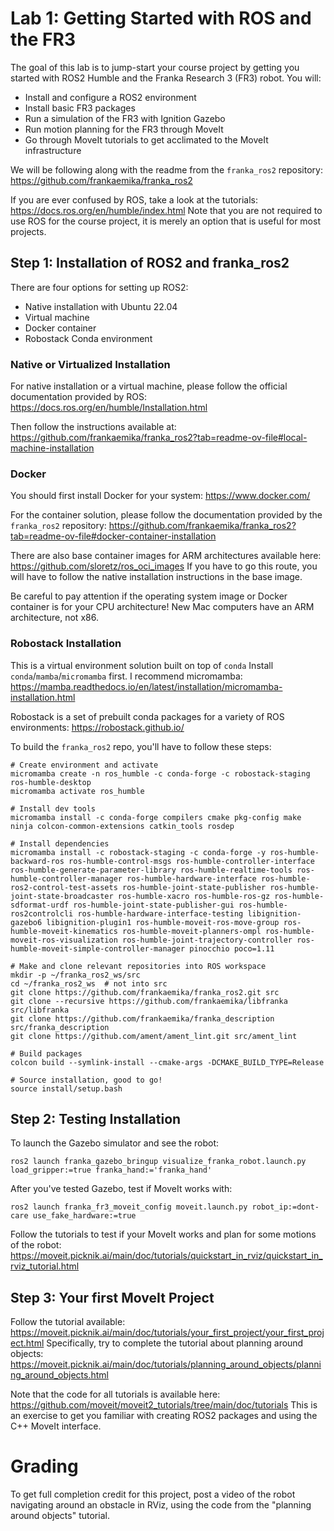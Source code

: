 # Lab 1: Getting Started with ROS and the FR3

The goal of this lab is to jump-start your course project by getting you started with ROS2 Humble and the Franka Research 3 (FR3) robot.
You will:
- Install and configure a ROS2 environment
- Install basic FR3 packages
- Run a simulation of the FR3 with Ignition Gazebo
- Run motion planning for the FR3 through MoveIt
- Go through MoveIt tutorials to get acclimated to the MoveIt infrastructure

We will be following along with the readme from the `franka_ros2` repository:
https://github.com/frankaemika/franka_ros2

If you are ever confused by ROS, take a look at the tutorials: https://docs.ros.org/en/humble/index.html
Note that you are not required to use ROS for the course project, it is merely an option that is useful for most projects.

## Step 1: Installation of ROS2 and franka_ros2

There are four options for setting up ROS2:
- Native installation with Ubuntu 22.04
- Virtual machine
- Docker container
- Robostack Conda environment

### Native or Virtualized Installation
For native installation or a virtual machine, please follow the official documentation provided by ROS: https://docs.ros.org/en/humble/Installation.html

Then follow the instructions available at: https://github.com/frankaemika/franka_ros2?tab=readme-ov-file#local-machine-installation

### Docker

You should first install Docker for your system: https://www.docker.com/

For the container solution, please follow the documentation provided by the `franka_ros2` repository: https://github.com/frankaemika/franka_ros2?tab=readme-ov-file#docker-container-installation

There are also base container images for ARM architectures available here: https://github.com/sloretz/ros_oci_images
If you have to go this route, you will have to follow the native installation instructions in the base image.

Be careful to pay attention if the operating system image or Docker container is for your CPU architecture!
New Mac computers have an ARM architecture, not x86.

### Robostack Installation

This is a virtual environment solution built on top of `conda`
Install `conda`/`mamba`/`micromamba` first.
I recommend micromamba: https://mamba.readthedocs.io/en/latest/installation/micromamba-installation.html

Robostack is a set of prebuilt conda packages for a variety of ROS environments: https://robostack.github.io/

To build the `franka_ros2` repo, you'll have to follow these steps:
```
# Create environment and activate
micromamba create -n ros_humble -c conda-forge -c robostack-staging ros-humble-desktop
micromamba activate ros_humble

# Install dev tools
micromamba install -c conda-forge compilers cmake pkg-config make ninja colcon-common-extensions catkin_tools rosdep

# Install dependencies
micromamba install -c robostack-staging -c conda-forge -y ros-humble-backward-ros ros-humble-control-msgs ros-humble-controller-interface ros-humble-generate-parameter-library ros-humble-realtime-tools ros-humble-controller-manager ros-humble-hardware-interface ros-humble-ros2-control-test-assets ros-humble-joint-state-publisher ros-humble-joint-state-broadcaster ros-humble-xacro ros-humble-ros-gz ros-humble-sdformat-urdf ros-humble-joint-state-publisher-gui ros-humble-ros2controlcli ros-humble-hardware-interface-testing libignition-gazebo6 libignition-plugin1 ros-humble-moveit-ros-move-group ros-humble-moveit-kinematics ros-humble-moveit-planners-ompl ros-humble-moveit-ros-visualization ros-humble-joint-trajectory-controller ros-humble-moveit-simple-controller-manager pinocchio poco=1.11

# Make and clone relevant repositories into ROS workspace
mkdir -p ~/franka_ros2_ws/src
cd ~/franka_ros2_ws  # not into src
git clone https://github.com/frankaemika/franka_ros2.git src
git clone --recursive https://github.com/frankaemika/libfranka src/libfranka
git clone https://github.com/frankaemika/franka_description src/franka_description
git clone https://github.com/ament/ament_lint.git src/ament_lint

# Build packages
colcon build --symlink-install --cmake-args -DCMAKE_BUILD_TYPE=Release

# Source installation, good to go!
source install/setup.bash
```

## Step 2: Testing Installation

To launch the Gazebo simulator and see the robot:
```
ros2 launch franka_gazebo_bringup visualize_franka_robot.launch.py load_gripper:=true franka_hand:='franka_hand'
```

After you've tested Gazebo, test if MoveIt works with:

```
ros2 launch franka_fr3_moveit_config moveit.launch.py robot_ip:=dont-care use_fake_hardware:=true
```
Follow the tutorials to test if your MoveIt works and plan for some motions of the robot: https://moveit.picknik.ai/main/doc/tutorials/quickstart_in_rviz/quickstart_in_rviz_tutorial.html


## Step 3: Your first MoveIt Project

Follow the tutorial available: https://moveit.picknik.ai/main/doc/tutorials/your_first_project/your_first_project.html
Specifically, try to complete the tutorial about planning around objects: https://moveit.picknik.ai/main/doc/tutorials/planning_around_objects/planning_around_objects.html

Note that the code for all tutorials is available here: https://github.com/moveit/moveit2_tutorials/tree/main/doc/tutorials
This is an exercise to get you familiar with creating ROS2 packages and using the C++ MoveIt interface.

# Grading

To get full completion credit for this project, post a video of the robot navigating around an obstacle in RViz, using the code from the "planning around objects" tutorial.

